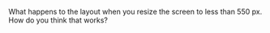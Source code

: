  What happens to the layout when you resize the screen to less than 550 px. How do you think that works?
